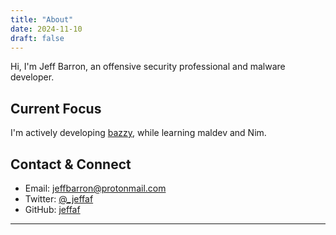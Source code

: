```yaml
---
title: "About"
date: 2024-11-10
draft: false
---
```




Hi, I'm Jeff Barron, an offensive security professional and malware developer. 

## Current Focus

I'm actively developing [bazzy](https://github.com/jeffaf/bazzy), while learning maldev and Nim.

## Contact & Connect

- Email: [jeffbarron@protonmail.com](mailto:jeffbarron@protonmail.com)
- Twitter: [@_jeffaf](https://twitter.com/_jeffaf)
- GitHub: [jeffaf](https://github.com/jeffaf)

---

